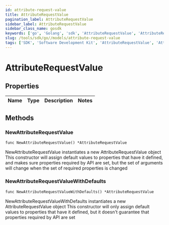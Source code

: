 ```yaml
---
id: attribute-request-value
title: AttributeRequestValue
pagination_label: AttributeRequestValue
sidebar_label: AttributeRequestValue
sidebar_class_name: gosdk
keywords: ['go', 'Golang', 'sdk', 'AttributeRequestValue', 'AttributeRequestValue'] 
slug: /tools/sdk/go//models/attribute-request-value
tags: ['SDK', 'Software Development Kit', 'AttributeRequestValue', 'AttributeRequestValue']
---
```


# AttributeRequestValue

## Properties

Name | Type | Description | Notes
------------ | ------------- | ------------- | -------------

## Methods

### NewAttributeRequestValue

`func NewAttributeRequestValue() *AttributeRequestValue`

NewAttributeRequestValue instantiates a new AttributeRequestValue object
This constructor will assign default values to properties that have it defined,
and makes sure properties required by API are set, but the set of arguments
will change when the set of required properties is changed

### NewAttributeRequestValueWithDefaults

`func NewAttributeRequestValueWithDefaults() *AttributeRequestValue`

NewAttributeRequestValueWithDefaults instantiates a new AttributeRequestValue object
This constructor will only assign default values to properties that have it defined,
but it doesn't guarantee that properties required by API are set



